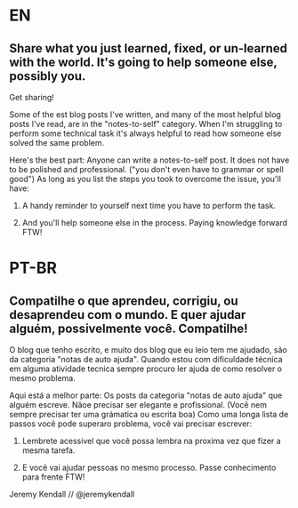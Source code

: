 # EN

## Share what you just learned, fixed, or  un-learned with the world. It's going to help someone else, possibly you.
Get sharing!

Some of the est blog posts I've written, and many of the most helpful blog posts I've read, are in the "notes-to-self" category.
When I'm struggling to perform some technical task it's always helpful to read how someone else solved the same problem.

Here's the best part: Anyone can write a notes-to-self post. It does not have to be polished and professional. ("you don't even
have to grammar or spell good") As long as you list the steps you took to overcome the issue, you'll have:

1. A handy reminder to yourself next time you have to perform the task.

2. And you'll help someone else in the process. Paying knowledge forward FTW!

# PT-BR

## Compatilhe o que aprendeu, corrigiu, ou desaprendeu com o mundo. E quer ajudar alguém, possivelmente você. Compatilhe!

O blog que tenho escrito, e muito dos blog que eu leio tem me ajudado, são da categoria "notas de auto ajuda". Quando estou com
dificuldade técnica em alguma atividade tecnica sempre procuro ler ajuda de como resolver o mesmo problema.

Aqui está a melhor parte: Os posts da categoria "notas de auto ajuda" que alguém escreve. Nãoe precisar ser elegante e profissional. 
(Você nem sempre precisar ter uma grámatica ou escrita boa) Como uma longa lista de passos você pode superaro problema, você vai precisar escrever:

1. Lembrete acessivel que você possa lembra na proxima vez que fizer a mesma tarefa.

2. E você vai ajudar pessoas no mesmo processo. Passe conhecimento para frente FTW! 

Jeremy Kendall // @jeremykendall
